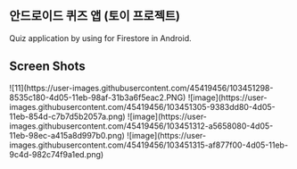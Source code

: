## 안드로이드 퀴즈 앱 (토이 프로젝트) 
Quiz application by using for Firestore in Android.

## Screen Shots 
<div>
![11](https://user-images.githubusercontent.com/45419456/103451298-8535c180-4d05-11eb-98af-31b3a6f5eac2.PNG)
![image](https://user-images.githubusercontent.com/45419456/103451305-9383dd80-4d05-11eb-854d-c7b7d5b2057a.png)
![image](https://user-images.githubusercontent.com/45419456/103451312-a5658080-4d05-11eb-98ec-a415a8d997b0.png)
![image](https://user-images.githubusercontent.com/45419456/103451315-af877f00-4d05-11eb-9c4d-982c74f9a1ed.png)
</div>

